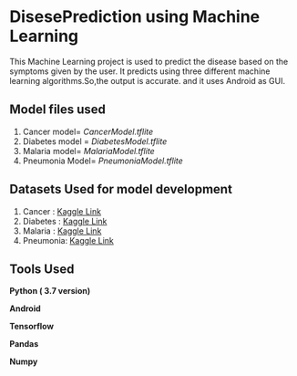 # DisesePrediction using Machine Learning
This Machine Learning project is used to predict the disease based on the symptoms given by the user.
It predicts using three different machine learning algorithms.So,the output is accurate. and it uses Android as GUI.
 
 ## Model files used 
 1. Cancer model= *CancerModel.tflite*
 2. Diabetes model = *DiabetesModel.tflite*
 3. Malaria model= *MalariaModel.tflite*
 4. Pneumonia Model= *PneumoniaModel.tflite*
 
 ## Datasets Used for model development
 
 1. Cancer : [Kaggle Link](https://www.kaggle.com/merishnasuwal/breast-cancer-prediction-dataset)
 2. Diabetes : [Kaggle Link](https://www.kaggle.com/uciml/pima-indians-diabetes-database)
 3. Malaria : [Kaggle Link](https://www.kaggle.com/iarunava/cell-images-for-detecting-malaria)
 4. Pneumonia: [Kaggle Link](https://www.kaggle.com/paultimothymooney/chest-xray-pneumonia)
 
 ## Tools Used 
 
**Python ( 3.7 version)**

**Android**

**Tensorflow**

**Pandas**

**Numpy**


